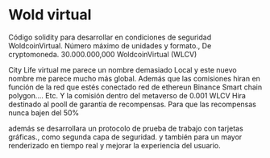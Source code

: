 # Wold virtual 
Código solidity para desarrollar 
en condiciones de seguridad WoldcoinVirtual.
Número máximo de unidades y formato.,
 De cryptomoneda.
30.000.000,000 WoldcoinVirtual (WLCV)

City Life virtual me parece un nombre demasiado 
Local y este nuevo nombre me
 parece mucho más global.
Además que las comisiones hiran en función 
de la red que estés conectado red de ethereun
Binance Smart chain polygon.... Etc.
Y la comisión dentro del metaverso de 0.001 WLCV
Hira destinado al pooll de garantía de recompensas.
Para que las recompensas nunca bajen del 50%

además se desarrollara un protocolo de prueba de trabajo con tarjetas gráficas., como segunda capa de seguridad.
y también para un mayor renderizado en tiempo real y mejorar la experiencia del usuario.




